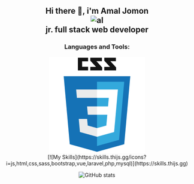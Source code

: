 <div align="center">
  <h2> Hi there 👋, i'm Amal Jomon <br>
    <div>
      <img src="https://media.tenor.com/2uyENRmiUt0AAAAC/coding.gif" alt="al"> 
    </div>
  jr. full stack web developer </h2>

  


<!--
**amaljom/amaljom** is a ✨ _special_ ✨ repository because its `README.md` (this file) appears on your GitHub profile.

Here are some ideas to get you started:

- 🔭 I’m currently working on ...
- 🌱 I’m currently learning ...
- 👯 I’m looking to collaborate on ...
- 🤔 I’m looking for help with ...
- 💬 Ask me about ...
- 📫 How to reach me: <a href="https://linkedin.com/in/amal-jomon" target="blank"><img align="center" src="https://raw.githubusercontent.com/rahuldkjain/github-profile-readme-generator/master/src/images/icons/Social/linked-in-alt.svg" alt="amal-jomon" height="30" width="40" /></a>
- 😄 Pronouns: ...
- ⚡ Fun fact: ...
-->
  <h3>Languages and Tools: </h3>
  <div>
    <a>
      <img src="https://github.com/devicons/devicon/blob/master/icons/css3/css3-original-wordmark.svg" alt="al"> 
    </a>
  </div>
[![My Skills](https://skills.thijs.gg/icons?i=js,html,css,sass,bootstrap,vue,laravel,php,mysql)](https://skills.thijs.gg)
 

![GitHub stats](https://github-readme-stats.vercel.app/api?username=amaljom&show_icons=true)  
</div>
